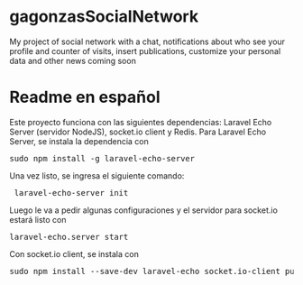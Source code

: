 <h1>gagonzasSocialNetwork</h1>
<p>My project of social network with a chat, notifications about who see your profile and counter of visits, insert publications, customize your personal data and other news coming soon</p>

<h1>Readme en español</h1>
<p>Este proyecto funciona con las siguientes dependencias: Laravel Echo Server (servidor NodeJS), socket.io client y Redis. Para Laravel Echo Server, se instala la dependencia con <pre>sudo npm install -g laravel-echo-server</pre> Una vez listo, se ingresa el siguiente comando:<pre> laravel-echo-server init </pre> Luego le va a pedir algunas configuraciones y el servidor para socket.io estará listo con <pre>laravel-echo.server start</pre>
</p>
Con socket.io client, se instala con <pre>sudo npm install --save-dev laravel-echo socket.io-client pusher-js</pre> 
